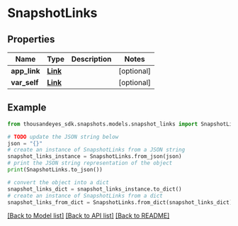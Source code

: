 # SnapshotLinks


## Properties

Name | Type | Description | Notes
------------ | ------------- | ------------- | -------------
**app_link** | [**Link**](Link.md) |  | [optional] 
**var_self** | [**Link**](Link.md) |  | [optional] 

## Example

```python
from thousandeyes_sdk.snapshots.models.snapshot_links import SnapshotLinks

# TODO update the JSON string below
json = "{}"
# create an instance of SnapshotLinks from a JSON string
snapshot_links_instance = SnapshotLinks.from_json(json)
# print the JSON string representation of the object
print(SnapshotLinks.to_json())

# convert the object into a dict
snapshot_links_dict = snapshot_links_instance.to_dict()
# create an instance of SnapshotLinks from a dict
snapshot_links_from_dict = SnapshotLinks.from_dict(snapshot_links_dict)
```
[[Back to Model list]](../README.md#documentation-for-models) [[Back to API list]](../README.md#documentation-for-api-endpoints) [[Back to README]](../README.md)


